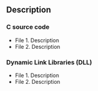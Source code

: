 ## Description

### C source code

- File 1. Description
- File 2. Description

### Dynamic Link Libraries (DLL)

- File 1. Description
- File 2. Description
